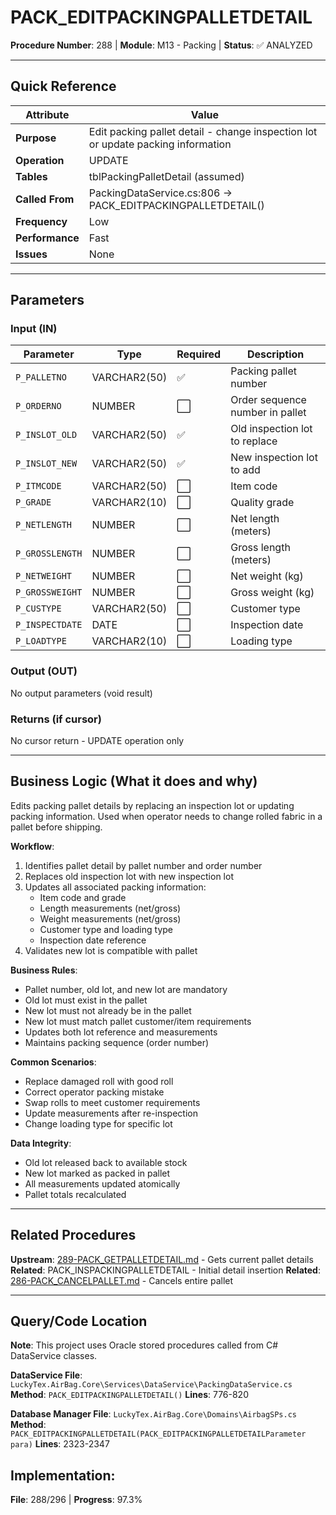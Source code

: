 # PACK_EDITPACKINGPALLETDETAIL

**Procedure Number**: 288 | **Module**: M13 - Packing | **Status**: ✅ ANALYZED

---

## Quick Reference

| Attribute | Value |
|-----------|-------|
| **Purpose** | Edit packing pallet detail - change inspection lot or update packing information |
| **Operation** | UPDATE |
| **Tables** | tblPackingPalletDetail (assumed) |
| **Called From** | PackingDataService.cs:806 → PACK_EDITPACKINGPALLETDETAIL() |
| **Frequency** | Low |
| **Performance** | Fast |
| **Issues** | None |

---

## Parameters

### Input (IN)

| Parameter | Type | Required | Description |
|-----------|------|----------|-------------|
| `P_PALLETNO` | VARCHAR2(50) | ✅ | Packing pallet number |
| `P_ORDERNO` | NUMBER | ⬜ | Order sequence number in pallet |
| `P_INSLOT_OLD` | VARCHAR2(50) | ✅ | Old inspection lot to replace |
| `P_INSLOT_NEW` | VARCHAR2(50) | ✅ | New inspection lot to add |
| `P_ITMCODE` | VARCHAR2(50) | ⬜ | Item code |
| `P_GRADE` | VARCHAR2(10) | ⬜ | Quality grade |
| `P_NETLENGTH` | NUMBER | ⬜ | Net length (meters) |
| `P_GROSSLENGTH` | NUMBER | ⬜ | Gross length (meters) |
| `P_NETWEIGHT` | NUMBER | ⬜ | Net weight (kg) |
| `P_GROSSWEIGHT` | NUMBER | ⬜ | Gross weight (kg) |
| `P_CUSTYPE` | VARCHAR2(50) | ⬜ | Customer type |
| `P_INSPECTDATE` | DATE | ⬜ | Inspection date |
| `P_LOADTYPE` | VARCHAR2(10) | ⬜ | Loading type |

### Output (OUT)

No output parameters (void result)

### Returns (if cursor)

No cursor return - UPDATE operation only

---

## Business Logic (What it does and why)

Edits packing pallet details by replacing an inspection lot or updating packing information. Used when operator needs to change rolled fabric in a pallet before shipping.

**Workflow**:
1. Identifies pallet detail by pallet number and order number
2. Replaces old inspection lot with new inspection lot
3. Updates all associated packing information:
   - Item code and grade
   - Length measurements (net/gross)
   - Weight measurements (net/gross)
   - Customer type and loading type
   - Inspection date reference
4. Validates new lot is compatible with pallet

**Business Rules**:
- Pallet number, old lot, and new lot are mandatory
- Old lot must exist in the pallet
- New lot must not already be in the pallet
- New lot must match pallet customer/item requirements
- Updates both lot reference and measurements
- Maintains packing sequence (order number)

**Common Scenarios**:
- Replace damaged roll with good roll
- Correct operator packing mistake
- Swap rolls to meet customer requirements
- Update measurements after re-inspection
- Change loading type for specific lot

**Data Integrity**:
- Old lot released back to available stock
- New lot marked as packed in pallet
- All measurements updated atomically
- Pallet totals recalculated

---

## Related Procedures

**Upstream**: [289-PACK_GETPALLETDETAIL.md](./289-PACK_GETPALLETDETAIL.md) - Gets current pallet details
**Related**: PACK_INSPACKINGPALLETDETAIL - Initial detail insertion
**Related**: [286-PACK_CANCELPALLET.md](./286-PACK_CANCELPALLET.md) - Cancels entire pallet

---

## Query/Code Location

**Note**: This project uses Oracle stored procedures called from C# DataService classes.

**DataService File**: `LuckyTex.AirBag.Core\Services\DataService\PackingDataService.cs`
**Method**: `PACK_EDITPACKINGPALLETDETAIL()`
**Lines**: 776-820

**Database Manager File**: `LuckyTex.AirBag.Core\Domains\AirbagSPs.cs`
**Method**: `PACK_EDITPACKINGPALLETDETAIL(PACK_EDITPACKINGPALLETDETAILParameter para)`
**Lines**: 2323-2347

**Implementation**:
---

**File**: 288/296 | **Progress**: 97.3%
